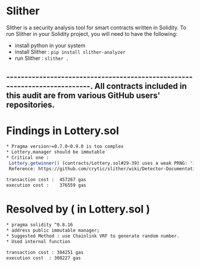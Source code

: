 # Slither 
Slither is a security analysis tool for smart contracts written in Solidity.
To run Slither in your Solidity project, you will need to have the following: 
- install python in your system 
- install Slither : `pip install slither-analyzer`
- run Slither : `slither .`

--------------------------------------------------------------------------.
All contracts included in this audit are from various GitHub users' repositories.
----------------------------------------------------------------------------

# Findings in Lottery.sol
```bash 
* Pragma version>=0.7.0<0.9.0 is too complex
* Lottery.manager should be immutable  
* Critical one : 
 Lottery.getwinner() (contracts/Lottery.sol#29-39) uses a weak PRNG: "index = r % participants.length " 
 Reference: https://github.com/crytic/slither/wiki/Detector-Documentation#weak-PRNG

transaction cost : 	457267 gas 
execution cost :	376559 gas 

```
# Resolved by ( in Lottery.sol )
```bash 
* pragma solidity ^0.8.16 
* address public immutable manager; 
* Suggested Method : use Chainlink VRF to generate random number.
* Used internal function

transaction cost : 384251 gas 
execution cost	: 308227 gas 

```

